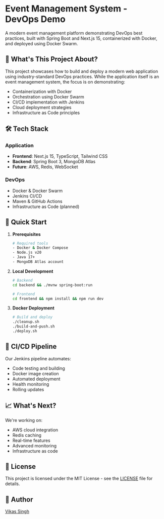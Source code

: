 # Event Management System - DevOps Demo

A modern event management platform demonstrating DevOps best practices, built with Spring Boot and Next.js 15, containerized with Docker, and deployed using Docker Swarm.

## 🎯 What's This Project About?

This project showcases how to build and deploy a modern web application using industry-standard DevOps practices. While the application itself is an event management system, the focus is on demonstrating:

- Containerization with Docker
- Orchestration using Docker Swarm
- CI/CD implementation with Jenkins
- Cloud deployment strategies
- Infrastructure as Code principles

## 🛠️ Tech Stack

### Application

- **Frontend**: Next.js 15, TypeScript, Tailwind CSS
- **Backend**: Spring Boot 3, MongoDB Atlas
- **Future**: AWS, Redis, WebSocket

### DevOps

- Docker & Docker Swarm
- Jenkins CI/CD
- Maven & GitHub Actions
- Infrastructure as Code (planned)

## 🚀 Quick Start

1. **Prerequisites**

   ```bash
   # Required tools
   - Docker & Docker Compose
   - Node.js v20
   - Java 17+
   - MongoDB Atlas account
   ```

2. **Local Development**

   ```bash
   # Backend
   cd backend && ./mvnw spring-boot:run

   # Frontend
   cd frontend && npm install && npm run dev
   ```

3. **Docker Deployment**
   ```bash
   # Build and deploy
   ./cleanup.sh
   ./build-and-push.sh
   ./deploy.sh
   ```

## 🔄 CI/CD Pipeline

Our Jenkins pipeline automates:

- Code testing and building
- Docker image creation
- Automated deployment
- Health monitoring
- Rolling updates

## 📈 What's Next?

We're working on:

- AWS cloud integration
- Redis caching
- Real-time features
- Advanced monitoring
- Infrastructure as code

## 📄 License

This project is licensed under the MIT License - see the [LICENSE](LICENSE) file for details.

## 👤 Author

[Vikas Singh](https://xanderbilla.com)
